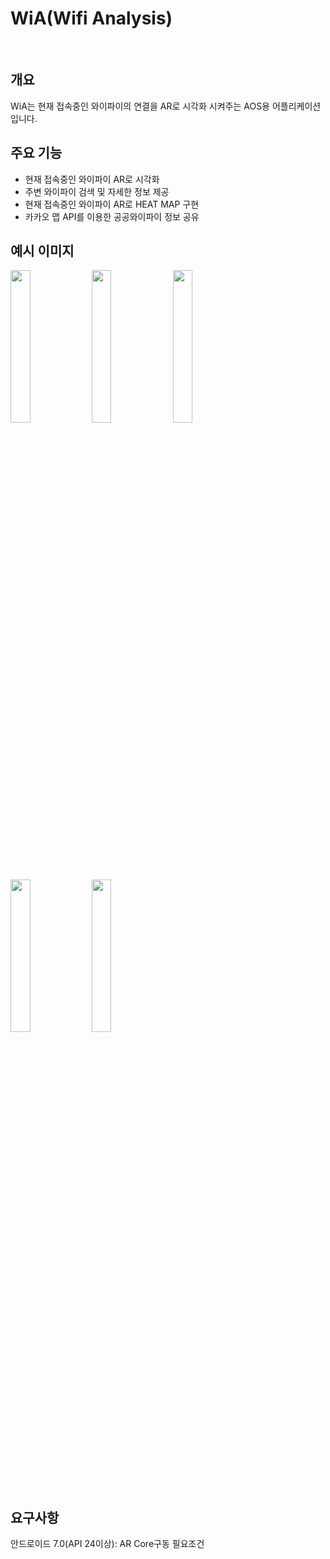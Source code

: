 <h1>WiA(Wifi Analysis)</h1>
</br>
<h2>개요</h2>
<p>WiA는 현재 접속중인 와이파이의 연결을 AR로 시각화 시켜주는 AOS용 어플리케이션 입니다.</p>
<h2>주요 기능</h2>

<ul>
  <li>현재 접속중인 와이파이 AR로 시각화</li>
  <li>주변 와이파이 검색 및 자세한 정보 제공</li>
  <li>현재 접속중인 와이파이 AR로 HEAT MAP 구현</li>
  <li>카카오 맵 API를 이용한 공공와이파이 정보 공유</li>
</ul>

<h2>예시 이미지</h2>
<div>
  <img src="./src/imgs/readme/Readme_Main.jpg" style="width: 25%; height:25%;display:inline"/>
  <img src="./src/imgs/readme/Readme_ARMain.jpg" style="width: 25%; height:25%;display:inline"/>
  <img src="./src/imgs/readme/Readme_CurrentWifi.jpg" style="width: 25%; height:25%;display:inline"/>
  <img src="./src/imgs/readme/Readme_RecommandRssi.jpg" style="width: 25%; height:25%;display:inline"/>
  <img src="./src/imgs/readme/Readme_wifiDetail.jpg" style="width: 25%; height:25%;display:inline"/>
</div>

<h2>요구사항</h2>
<p>안드로이드 7.0(API 24이상): AR Core구동 필요조건</p>
